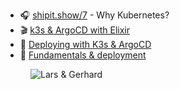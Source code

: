 - 🎧 [shipit.show/7](https://changelog.com/shipit/7) - Why Kubernetes?
- 🎬 [k3s & ArgoCD with Elixir](https://www.youtube.com/watch?v=v7_Ebpkazis&t=68s)
- 📝 [Deploying with K3s & ArgoCD](https://underjord.io/k3s-argocd-livestream.html)
- 📝 [Fundamentals & deployment](https://underjord.io/fundamentals-and-deployment.html)

<figure class="richtext-figure richtext-figure--full">
  <img src="https://cdn.changelog.com/shipit/shipit-86--lars-wikman.jpg" alt="Lars & Gerhard" loading="lazy">
</figure>